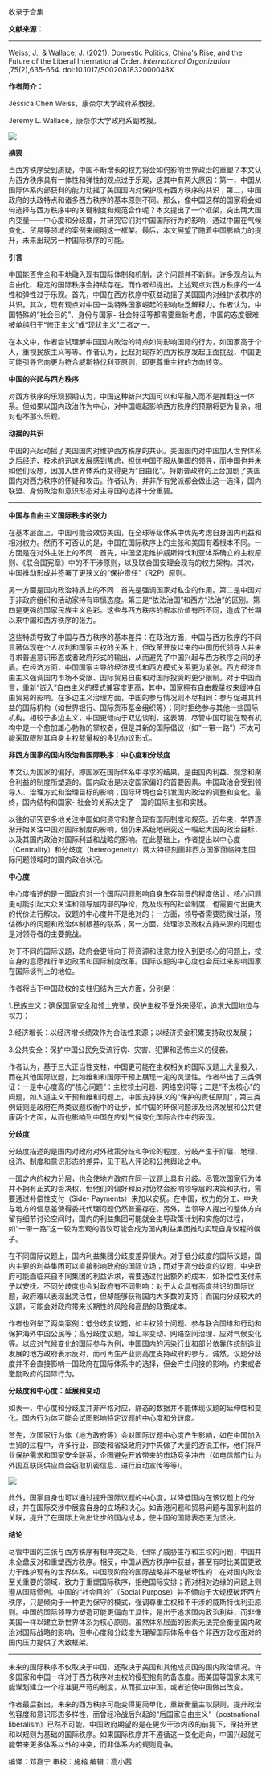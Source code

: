 

收录于合集

**文献来源：**  
 ****

Weiss, J., & Wallace, J. (2021). Domestic Politics, China's Rise, and the
Future of the Liberal International Order. _International Organization_
,75(2),635-664. doi:10.1017/S002081832000048X

  

**作者简介：**

Jessica Chen Weiss，康奈尔大学政府系教授。

Jeremy L. Wallace，康奈尔大学政府系副教授。

![](/images/26/2.png)

  

  

 **摘要**

当西方秩序受到质疑，中国不断增长的权力将会如何影响世界政治的重塑？本文认为西方秩序具有一体性和弹性的观点过于乐观，这其中有两大原因：第一，中国从国际体系内部获利的能力动摇了美国国内对保护现有西方秩序的共识；第二，中国政府的执政特点和诸多西方秩序的基本原则不同。那么，像中国这样的国家将会如何选择与西方秩序中的关键制度和规范合作呢？本文提出了一个框架，突出两大国内变量——中心度和分歧度，并研究它们对中国国际行为的影响，通过中国在气候变化、贸易等领域的案例来阐明这一框架。最后，本文展望了随着中国影响力的提升，未来出现另一种国际秩序的可能。

  

 **引言**

中国能否完全和平地融入现有国际体制和机制，这个问题并不新鲜。许多观点认为自由化、稳定的国际秩序会持续存在。而作者却提出，上述观点对西方秩序的一体性和弹性过于乐观。首先，中国在西方秩序中获益动摇了美国国内对维护该秩序的共识。其次，现有观点对中国一类特殊国家崛起的影响缺乏解释力。作者认为，中国特殊的“社会目的”、身份与国家-
社会特征等都需要重新考虑，中国的态度很难被单纯归于“修正主义”或“现状主义”二者之一。

  

在本文中，作者尝试理解中国国内政治的特点如何影响国际的行为，如国家高于个人，重视民族主义等等。作者认为，比起对现存的西方秩序发起正面挑战，中国更可能引导它向更为符合威斯特伐利亚原则，即更尊重主权的方向转变。

  

 **中国的兴起与西方秩序**

对西方秩序的乐观预期认为，中国这种新兴大国可以和平融入而不是推翻这一体系。但如果以国内政治作为中心，对中国崛起影响西方秩序的预期将更为复杂，相对也不那么乐观。

  

 **动摇的共识**

中国的兴起动摇了美国国内对维护西方秩序的共识。美国国内对中国加入世界体系之后经济、技术的迅速发展感到焦虑，担忧中国不服从美国的领导，而中国也并未如他们设想，因加入世界体系而变得更为“自由化”。特朗普政府的上台加剧了美国国内对西方秩序的怀疑和攻击。作者认为，并非所有党派都会做出这一选择，国内联盟、身份政治和意识形态对主导国的选择十分重要。
****  

  

 **中国与自由主义国际秩序的张力**

在基本层面上，中国可能会效仿美国，在全球等级体系中优先考虑自身国内利益和相对权力。然而不可否认的是，中国在国际秩序上的主张和美国有着根本不同。一方面是在对外主张上的不同：首先，中国坚定维护威斯特伐利亚体系确立的主权原则、《联合国宪章》中的不干涉原则，以及联合国安理会现有的权力架构。其次，中国推动形成并签署了更狭义的“保护责任”（R2P）原则。  

  

另一方面是国内政治特质上的不同：首先是强调国家对私企的作用。第二是中国对于非政府组织和活动家持有审慎态度。第三是“依法治国”和西方“法治”的区别。第四是更强的国家民族主义色彩。这些与西方秩序的根本价值有所不同，造成了长期以来中国和西方秩序的张力。

  

这些特质导致了中国与西方秩序的基本差异：在政治方面，中国与西方秩序的不同显著体现在个人权利和国家主权的关系上，但改革开放以来的中国历代领导人并未寻求普遍意识形态或者政府形式的输出，从而避免了中国兴起与西方秩序之间的矛盾。在经济方面，中国国家主导的经济模式和西方模式关系更为紧张。西方经济自由主义强调国内市场不受限、国际贸易自由和对国际投资的更少限制。对于中国而言，重新“嵌入”自由主义的模式兼容度更高，其中，国家拥有自由裁量权来缓冲自由贸易的影响。在多边主义治理方面，中国的参与情况则不尽相同：参与促进其利益的国际机构（如世界银行、国际货币基金组织等）；同时拒绝参与其他一些国际机构。相较于多边主义，中国更倾向于双边谈判，这表明，尽管中国可能在现有机构中是一个愈加雄心勃勃的掌权者，但是其新的国际倡议（如“一带一路”）不太可能采取限制其自身主权裁量权的多边协议形式。

  

 **非西方国家的国内政治和国际秩序：中心度和分歧度**

本文认为国家的偏好，即国家在国际体系中寻求的结果，是由国内利益、观念和聚合利益的制度所塑造的。国内政治是决定国家偏好的首要因素。中国政治会受到领导人、治理方式和治理目标的影响；国际环境也会引发国内政治的调整和变化。最终，国内结构和国家-
社会的关系决定了一国的国际主张和实践。

  

以往的研究更多地关注中国如何遵守和整合现有国际制度和规范。近年来，学界逐渐开始关注中国对国际制度的影响，但仍未系统地研究这一崛起大国的政治目标，以及其国内政治对国际利益和战略的影响。在此基础上，作者提出以中心度（Centrality）和分歧度（heterogeneity）两大特征刻画非西方国家面临特定国际问题领域时的国内政治状况。

  

 **中心度**

中心度描述的是一国政府对一个国际问题影响自身生存前景的程度估计。核心问题更可能引起大众关注和领导层内部的争论，危及现有的社会制度，也需要付出更大的代价进行解决。议题的中心度并不是绝对的；一方面，领导者需要防微杜渐，预估微小的问题和政治体制根基的联系；另一方面，处理涉及政权支持来源的问题也是对领导者的主要挑战。

  

对于不同的国际议题，政府会更倾向于将资源和注意力投入到更核心的问题上，按自身的意愿推行单边政策和国际制度改革。国际议题的中心度也会反过来影响国家在国际谈判上的地位。

  

作者将当下中国政权的支柱归结为三大方面，分别是：

1.民族主义：确保国家安全和领土完整，保护主权不受外来侵犯，追求大国地位与权力；

2.经济增长：以经济增长绩效作为合法性来源；以经济资金积累支持政权发展；

3.公共安全：保护中国公民免受流行病、灾害、犯罪和恐怖主义的侵袭。

作者认为，基于三大正当性支柱，中国更可能在主权相关的国际议题上大量投入，而在其他国际议题，比如维和和国际干预上展现一定的灵活性。作者举出了三类例证：一是中心度高的“核心问题”：主权领土问题、网络空间等；二是“不太核心”的问题，如人道主义干预和维和问题上，中国支持狭义的“保护的责任原则”；第三类例证则是政府在两类议题权衡中的让步，如中国的环保问题涉及经济发展和公共健康两个方面，从而也影响到中国在应对气候变化国际合作中的表现。

  

 **分歧度**

分歧度描述的是国内对政府对外政策分歧和争论的程度。分歧产生于阶层、地理、经济、制度和意识形态的差异，见于私人评论和公共舆论之中。

  

一国之内的权力分层，也会使地方政府在同一议题上具有分歧。尽管次国家行为体并不拥有正式的否决权，但他们的偏好和反对仍然会影响领导层的决策和执行，需要通过补偿性支付（Side-
Payments）来加以安抚。在中国，权力的分工、中央与地方的信息差使得委托代理问题仍然普遍存在。另外，当领导人提出的整体方向留有细节讨论空间时，国内的利益集团可能就会主导政策计划和实施的过程，如“一带一路”这一较为宏观的倡议可能会成为国内利益集团推动实现自身议程的幌子。

  

在不同国际议题上，国内利益集团分歧度差异很大。对于低分歧度的国际议题，国内主要的利益集团可以直接影响政府的国际立场；而对于高分歧度的议题，中央政府可能面临来自不同集团的利益诉求，需要通过付出额外的成本，如补偿性支付来予以安抚。不同分歧度也会对政府有不同影响：对于大众具有高度共识的国际议题，政府难以表现出灵活性，但却能够获得国内大多数的支持；而国内分歧较大的议题，可能会对政府带来长期性的风险和高昂的政策成本。

  

作者也列举了两类案例：低分歧度议题，如主权领土问题、参与联合国维和行动和保护海外中国公民等；高分歧度议题，如汇率变动、网络空间治理、应对气候变化等。以应对气候变化的国际参与为例，中国国内的污染行业和部分依靠传统制造业发展的地方政府表示反对，而可再生产业则高度支持政府的参与。诚然，议题分歧度并不会直接影响一国政府在国际体系中的选择，但会产生间接的影响，约束或者激励政府的国际行为。

  

 **分歧度和中心度：延展和变动**

如表一，中心度和分歧度并非严格对应，静态的数据并不能体现议题的延伸性和变化。国内行为体可能会试图影响特定议题的中心度和分歧度。

  

首先，次国家行为体（地方政府等）会对国际议题中心度产生影响，如在中国加入世贸的过程中，许多行业、部委和省级政府对中央做了大量的游说工作，他们将产业保护需求和国家安全联系，企图避免开放带来的市场竞争冲击（如电信部门认为外国互联网供应商会窃取机密信息、进行反动宣传等等)。

![](/images/26/3.png)

此外，国家自身也可以通过提升国际议题的中心度，以降低国内在该议题上的分歧，并在国际交涉中展露自身的立场和决心。如香港问题和贸易问题与国家利益的关联，提升了在国际上做出让步的国内成本，使中国的国际表态更为坚决。

  

 **结论**

尽管中国的主张与西方秩序有相冲突之处，但除了威胁生存和主权的问题，中国并未全盘反对和重塑西方秩序。相反，中国从西方秩序中获益，甚至有时比美国更致力于维护现有的世界体系。中国现阶段的国际战略并不是破坏性的：在对国内政治至关重要的领域，致力于重塑国际秩序，拒绝国际安排；而对相对边缘的问题上则遵从国际惯例。中国的“社会目的”（Social
Purpose）并不倾向于大规模破坏西方秩序，只是倾向于一种更为保守的模式，强调尊重主权和不干涉的威斯特伐利亚原则。中国的国际领导力塑造可能更偏向工具性，是出于追求国内政治利益，而非像美国一样以建立新世界体系为核心原则。虽然体系层面的因素无法完全衡量国内政治对国际战略的影响，但中心度和分歧度为理解国际体系中各个非西方政权面对的国内压力提供了大致框架。
****  

  

未来的国际秩序不仅取决于中国，还取决于美国和其他成员国的国内政治情况。许多国家和中国一样对于西方秩序对主权的侵犯抱有防备态度。而美国等国家未来可能谋划建立一个标准更严苛的制度，从而孤立中国，或者迫使中国做出改变。

  

作者最后指出，未来的西方秩序可能变得更简单化，重新衡量主权原则，提升政治包容度和意识形态多样性，而曾经冷战后兴起的“后国家自由主义”（postnational
liberalism）已然不可能。中国政府期望的是在更少干涉内政的前提下，保持开放和以规则为基础的国际秩序。如果国际秩序并不遵循这一变化走向，中国兴起就可能带来更多体系以外的冲突，而非体系内的规则竞争。

  

编译：邓嘉宁 审校：施榕 编辑：高小茜


